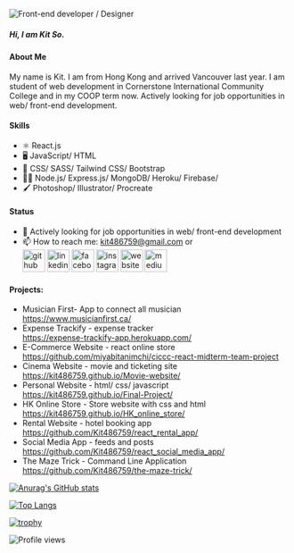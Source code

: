 ![Front-end developer / Designer](https://user-images.githubusercontent.com/76936712/150707758-cd580486-790a-4cf0-a671-b7f68a63ec92.png)

##### Hi, I am Kit So.

#### About Me
My name is Kit. I am from Hong Kong and arrived Vancouver last year. I am student of web development in Cornerstone International Community College and in my COOP term now. Actively looking for job opportunities in web/ front-end development.

#### Skills
* ⚛ React.js
* 🖥 JavaScript/ HTML
* 🎨 CSS/ SASS/ Tailwind CSS/ Bootstrap
* 👨‍💻 Node.js/ Express.js/ MongoDB/ Heroku/ Firebase/
* 🖌 Photoshop/ Illustrator/ Procreate

#### Status
- 🌱 Actively looking for job opportunities in web/ front-end development
- 📫 How to reach me: kit486759@gmail.com or  <br />
[<img src='https://cdn.jsdelivr.net/npm/simple-icons@3.0.1/icons/github.svg' alt='github' height='40'>](https://github.com/kit486759)  [<img src='https://cdn.jsdelivr.net/npm/simple-icons@3.0.1/icons/linkedin.svg' alt='linkedin' height='40'>](https://www.linkedin.com/in/kit-so-a726a6204/)  [<img src='https://cdn.jsdelivr.net/npm/simple-icons@3.0.1/icons/facebook.svg' alt='facebook' height='40'>](https://www.facebook.com/sugar.kit.7)  [<img src='https://cdn.jsdelivr.net/npm/simple-icons@3.0.1/icons/instagram.svg' alt='instagram' height='40'>](https://www.instagram.com/kitkitkis/)  [<img src='https://cdn.jsdelivr.net/npm/simple-icons@3.0.1/icons/icloud.svg' alt='website' height='40'>](https://kit486759.github.io/Final-Project/)  [<img src='https://cdn.jsdelivr.net/npm/simple-icons@3.0.1/icons/medium.svg' alt='medium' height='40'>](https://kitsoo.medium.com/)

#### Projects:
* Musician First- App to connect all musician <br />
https://www.musicianfirst.ca/
* Expense Trackify - expense tracker <br />
https://expense-trackify-app.herokuapp.com/
* E-Commerce Website - react online store <br />
https://github.com/miyabitanimchi/ciccc-react-midterm-team-project
* Cinema Website - movie and ticketing site <br />
https://kit486759.github.io/Movie-website/
* Personal Website - html/ css/ javascript <br />
https://kit486759.github.io/Final-Project/
* HK Online Store - Store website with css and html <br />
https://kit486759.github.io/HK_online_store/
* Rental Website - hotel booking app <br />
https://github.com/Kit486759/react_rental_app/
* Social Media App - feeds and posts <br />
https://github.com/Kit486759/react_social_media_app/
* The Maze Trick - Command Line Application <br />
https://github.com/Kit486759/the-maze-trick/

[![Anurag's GitHub stats](https://github-readme-stats.vercel.app/api?username=Kit486759)](https://github.com/anuraghazra/github-readme-stats)

[![Top Langs](https://github-readme-stats.vercel.app/api/top-langs/?username=kit486759)](https://github.com/anuraghazra/github-readme-stats)

[![trophy](https://github-profile-trophy.vercel.app/?username=kit486759)](https://github.com/ryo-ma/github-profile-trophy)

![Profile views](https://gpvc.arturio.dev/kit486759)  
